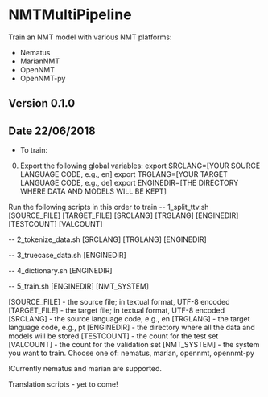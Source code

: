 # NMTMultiPipeline
Train an NMT model with various NMT platforms:
- Nematus
- MarianNMT
- OpenNMT
- OpenNMT-py

## Version 0.1.0
## Date 22/06/2018

* To train:
0. Export the following global variables:
export SRCLANG=[YOUR SOURCE LANGUAGE CODE, e.g., en]
export TRGLANG=[YOUR TARGET LANGUAGE CODE, e.g., de]
export ENGINEDIR=[THE DIRECTORY WHERE DATA AND MODELS WILL BE KEPT]

Run the following scripts in this order to train
-- 1_split_ttv.sh [SOURCE_FILE] [TARGET_FILE] [SRCLANG] [TRGLANG] [ENGINEDIR] [TESTCOUNT] [VALCOUNT]

-- 2_tokenize_data.sh [SRCLANG] [TRGLANG] [ENGINEDIR]

-- 3_truecase_data.sh [ENGINEDIR]

-- 4_dictionary.sh [ENGINEDIR]

-- 5_train.sh [ENGINEDIR] [NMT_SYSTEM]

[SOURCE_FILE] - the source file; in textual format, UTF-8 encoded
[TARGET_FILE] - the target file; in textual format, UTF-8 encoded
[SRCLANG] - the source language code, e.g., en
[TRGLANG] - the target language code, e.g., pt
[ENGINEDIR] - the directory where all the data and models will be stored
[TESTCOUNT] - the count for the test set
[VALCOUNT] - the count for the validation set
[NMT_SYSTEM] - the system you want to train. Choose one of: nematus, marian, opennmt, opennmt-py

!Currently nematus and marian are supported.

Translation scripts - yet to come!
